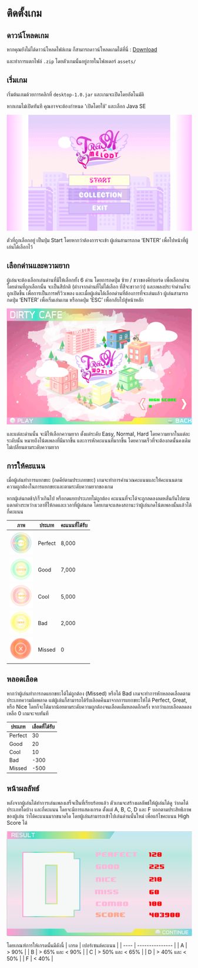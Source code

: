# ติดตั้งเกม
## ดาวน์โหลดเกม
หากคุณยังไม่ได้ดาวน์โหลดไฟล์เกม ก็สามารถดาวน์โหลดเกมได้ที่นี่ : [Download](https://github.com/sagelga/trashmelody/releases)

และทำการแตกไฟล์ `.zip` โดยตัวเกมนั้นอยู่ภายในโฟลเดอร์ `assets/`

## เริ่มเกม
เริ่มต้นเกมด้วยการคลิกที่ `desktop-1.0.jar` และเกมจะเปิดโดยอัตโนมัติ

หากเกมไม่เปิดทันที คุณอาจจะต้องกำหนด 'เปิดโดยใช้' และเลือก Java SE

![](./img/Picture1.png)

ตัวที่ถูกเลือกอยู่ เป็นปุ่ม Start โดยหากว่าต้องการจะเข้า ผู้เล่นสามารถกด ‘ENTER’ เพื่อไปหน้าที่ผู้เล่นได้เลือกไว้

## เลือกด่านและความยาก
ผู้เล่นจะต้องเลือกเล่นด่านที่มีให้เลือกทั้ง 6 ด่าน โดยการกดปุ่ม ซ้าย / ขวาของคีย์บอร์ด เพื่อเลือกด่าน โดยด่านที่ถูกเลือกนั้น จะเป็นสีปกติ (ต่างจากด่านที่ไม่ได้เลือก ที่สีจะขาวกว่า) และเพลงประจำด่านก็จะถูกเปิดขึ้น เพื่อการเป็นการพรีวิวเพลง และเมื่อผู้เล่นได้เลือกด่านที่ต้องการที่จะเล่นแล้ว ผู้เล่นสามารถกดปุ่ม ‘ENTER’ เพื่อเริ่มเล่นเกม หรือกดปุ่ม ‘ESC’ เพื่อกลับไปสู่หน้าหลัก

![](./img/Picture2.png)

และแต่ละด่านนั้น จะมีให้เลือกความยาก ตั้งแต่ระดับ Easy, Normal, Hard โดยความยากในแต่ละระดับนั้น หมายถึงโน้ตเพลงที่มีมากขึ้น และการหักคะแนนที่มากขึ้น โดยความเร็วที่จะต้องกดนั้นคงเดิม ไม่เปลี่ยนตามระดับความยาก

## การให้คะแนน
เมื่อผู้เล่นทำการแยกขยะ (กดคีย์ตามประเภทขยะ) เกมจะทำการคำนวณคะแนนและให้คะแนนตามความถูกต้องในการแยกขยะและตามระดับความยากของเกม

หากผู้เล่นกดช้า/เร็วเกินไป หรือกดแยกประเภทไม่ถูกต้อง คะแนนที่จะได้จะถูกลดลงลดหลั่นกันไปตามแตกต่างระหว่างเวลาที่ให้กดและเวลาที่ผู้เล่นกด โดยเกมจะแสดงสถานะว่าผู้เล่นกดโน้ตเพลงนั้นแล้วได้กี่คะแนน

| ภาพ                                             | ประเภท  | คะแนนที่ได้รับ |
| ----------------------------------------------- | ------- | ---------- |
| <img src="./img/score/perfect.png" height=64px> | Perfect | 8,000      |
| <img src="./img/score/good.png" height=64px>    | Good    | 7,000      |
| <img src="./img/score/cool.png" height=64px>    | Cool    | 5,000      |
| <img src="./img/score/bad.png" height=64px>     | Bad     | 2,000      |
| <img src="./img/score/missed.png" height=64px>  | Missed  | 0          |

## หลอดเลือด
หากว่าผู้เล่นทำการกดแยกขยะได้ไม่ถูกต้อง (Missed) หรือได้ Bad เกมจะทำการหักหลอดเลือดตามประเภทความผิดพลาด
แต่ผู้เล่นก็สามารถได้รับเลิอดคืนมาจากการแยกขยะให้ได้ Perfect, Great, หรือ Nice โดยก็จะได้มากน้อยตามระดับความถูกต้องจนเลือดเต็มหลอดอีกครั้ง
หากว่าแถบเลือดลดลงเหลือ 0 เกมจะจบทันที

| ประเภท  | เลือดที่ได้รับ |
| ------- | --------- |
| Perfect | 30        |
| Good    | 20        |
| Cool    | 10        |
| Bad     | -300      |
| Missed  | -500      |

## หน้าผลลัพธ์
หลังจากผู้เล่นได้ทำการเล่นเพลงเสร็จเป็นที่เรียบร้อยแล้ว ตัวเกมจะสร้างผลลัพธ์ให้ผู้เล่นได้ดู ว่ากดได้ประเภทใดบ้าง และกี่คะแนน โดยจะมีการแสดงเกรด ตั้งแต่ A, B, C, D และ F บอกตามประสิทธิภาพของผู้เล่น ว่าได้คะแนนมากขนาดใด โดยผู้เล่นสามารถเข้าไปเล่นด่านนั้นใหม่ เพื่อแก้ไขคะแนน High Score ได้

![](./img/Picture3.png)

โดยเกณฑ์การให้เกรดนั้นมีดังนี้
| เกรด | เปอร์เซนต์คะแนน   |
| ---- | --------------- |
| A    | > 90%           |
| B    | > 65% และ < 90% |
| C    | > 50% และ < 65% |
| D    | > 40% และ < 50% |
| F    | < 40%           |